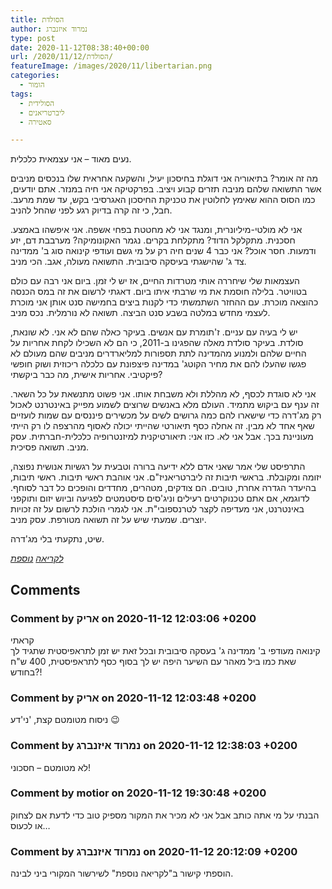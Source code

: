 ```yaml
---
title: הסולדת
author: נמרוד איזנברג
type: post
date: 2020-11-12T08:38:40+00:00
url: /2020/11/12/הסולדת/
featureImage: /images/2020/11/libertarian.png
categories:
  - הומור
tags:
  - הסולידית
  - ליברטריאנים
  - סאטירה

---
```

נעים מאוד &#8211; אני עצמאית כלכלית.

מה זה אומר? בתיאוריה אני דוגלת בחיסכון יעיל, והשקעה אחראית שלו בנכסים מניבים אשר התשואה שלהם מניבה תזרים קבוע ויציב. בפרקטיקה אני חיה במנזר. אתם יודעים, כמו הסוס ההוא שאימץ לחלוטין את טכניקת החיסכון האגרסיבי בקש, עד שמת מרעב. חבל, כי זה קרה בדיוק רגע לפני שהחל להניב.

אני לא מולטי-מיליונרית, ומנגד אני לא מחטטת בפחי אשפה. אני איפשהו באמצע. חסכנית. מתקלקל הדוד? מתקלחת בקרים. נגמר האקונומיקה? מערבבת דם, יזע ודמעות. חסר אוכל? אני כבר 4 שנים חיה רק על מי גשם ועודפי קינואה סוג ב' ממדינה צד ג' שהישגתי בעיסקה סיבובית. התשואה מעולה, אגב. הכי מניב.

העצמאות שלי שיחררה אותי מטרדות החיים, אז יש לי זמן. ביום אני רבה עם כולם בטוויטר. בלילה חוסמת את מי שרבתי איתו ביום. דאגתי לרשום את זה במס הכנסה כהוצאה מוכרת. עם ההחזר השתמשתי כדי לקנות ביצים בחמישה סנט אותן אני מוכרת לעצמי מחדש במלטה בשבע סנט הביצה. תשואה לא נורמלית. נכס מניב.

יש לי בעיה עם עניים. ז'תומרת עם אנשים. בעיקר כאלה שהם לא אני. לא שונאת, סולדת. בעיקר סולדת מאלה שהפגינו ב-2011, כי הם לא השכילו לקחת אחריות על החיים שלהם ולמנוע מהמדינה לתת תספורות למליארדרים מניבים שהם מעולם לא פגשו שהעלו להם את מחיר הקוטג' במדינה פיצפונת עם כלכלה ריכוזית ושוק חופשי פיקטיבי. אחריות אישית, מה כבר ביקשתי?

אני לא סוגדת לכסף, לא מהללת ולא משבחת אותו. אני פשוט מתנשאת על כל השאר. זה ענף עם ביקוש מתמיד. העולם מלא באנשים שרוצים לשמוע מפייק באינטרנט לאכול רק מג'דרה כדי שישארו להם כמה גרושים לשים על מכשירים פיננסים עם שמות לועזיים שאף אחד לא מבין. זה אחלה כסף תיאורטי שהייתי יכולה לאסוף מהרצפה לו רק הייתי מעוניינת בכך. אבל אני לא. כזו אני: תיאורטיקנית למיזנטרופיה כלכלית-חברתית. עסק מניב. תשואה פסיכית.

התרפיסט שלי אמר שאני אדם ללא ידיעה ברורה וטבעית על רגשיות אנושית נפוצה, יזומה ומקובלת. בראשי תיבות זה ליברטריאניז"ם. אני אוהבת ראשי תיבות. ראשי תיבות, בהיעדר הגדרה אחרת, טובים. הם צודקים, מטהרים, מחדדים והופכים כל דבר לסוחף. לדוגמא, אם אתם טכנוקרטים רעילים וניג'סים סיסטמטים לפגיעה וביוש יזום ותוקפני באינטרנט, אני מעדיפה לקצר לטרנספובי"ת. אני לגמרי הולכת לרשום על זה זכויות יוצרים. שמעתי שיש על זה תשואה מטורפת. עסק מניב.

שיט, נתקעתי בלי מג'דרה.

_[לקריאה][1] [נוספת][2]_

 [1]: https://twitter.com/hasolidit/status/1326138315301588994
 [2]: https://twitter.com/aizenimr/status/1326240310154899460

## Comments

### Comment by אריק on 2020-11-12 12:03:06 +0200
קראתי  
קינואה מעודפי ב' ממדינה ג' בעסקה סיבובית ובכל זאת יש זמן לתראפיסטית שתגיד לך שאת כמו ביל מאהר עם השיער היפה יש לך בסוף כסף לתראפיסטית, 400 ש"ח בחודש?!

### Comment by אריק on 2020-11-12 12:03:48 +0200
ניסוח מטומטם קצת, 'ני'דע 😉

### Comment by נמרוד איזנברג on 2020-11-12 12:38:03 +0200
לא מטומטם &#8211; חסכוני!

### Comment by motior on 2020-11-12 19:30:48 +0200
הבנתי על מי אתה כותב אבל אני לא מכיר את המקור מספיק טוב כדי לדעת אם לצחוק או לכעוס&#8230;

### Comment by נמרוד איזנברג on 2020-11-12 20:12:09 +0200
הוספתי קישור ב"לקריאה נוספת" לשירשור המקורי ביני לבינה.